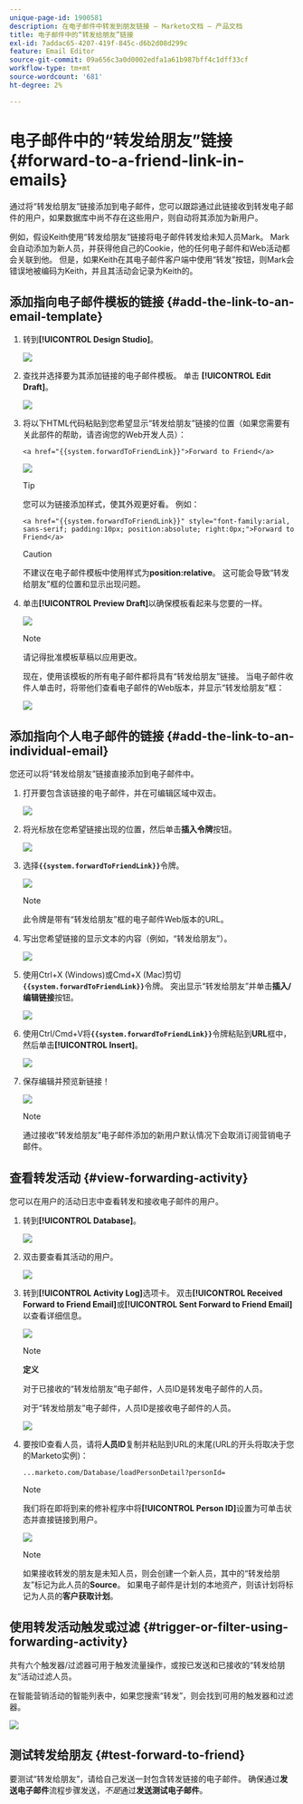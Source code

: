 ```yaml
---
unique-page-id: 1900581
description: 在电子邮件中转发到朋友链接 — Marketo文档 — 产品文档
title: 电子邮件中的“转发给朋友”链接
exl-id: 7addac65-4207-419f-845c-d6b2d08d299c
feature: Email Editor
source-git-commit: 09a656c3a0d0002edfa1a61b987bff4c1dff33cf
workflow-type: tm+mt
source-wordcount: '681'
ht-degree: 2%

---
```


# 电子邮件中的“转发给朋友”链接 {#forward-to-a-friend-link-in-emails}

通过将“转发给朋友”链接添加到电子邮件，您可以跟踪通过此链接收到转发电子邮件的用户，如果数据库中尚不存在这些用户，则自动将其添加为新用户。

例如，假设Keith使用“转发给朋友”链接将电子邮件转发给未知人员Mark。 Mark会自动添加为新人员，并获得他自己的Cookie，他的任何电子邮件和Web活动都会关联到他。 但是，如果Keith在其电子邮件客户端中使用“转发”按钮，则Mark会错误地被编码为Keith，并且其活动会记录为Keith的。

## 添加指向电子邮件模板的链接 {#add-the-link-to-an-email-template}

1. 转到&#x200B;**[!UICONTROL Design Studio]**。

   ![](assets/one-8.png)

1. 查找并选择要为其添加链接的电子邮件模板。 单击 **[!UICONTROL Edit Draft]**。

   ![](assets/two-7.png)

1. 将以下HTML代码粘贴到您希望显示“转发给朋友”链接的位置（如果您需要有关此部件的帮助，请咨询您的Web开发人员）：

   `<a href="{{system.forwardToFriendLink}}">Forward to Friend</a>`

   ![](assets/three-7.png)

   >[!TIP]
   >
   >
   >您可以为链接添加样式，使其外观更好看。 例如：
   >
   >`<a href="{{system.forwardToFriendLink}}" style="font-family:arial, sans-serif; padding:10px; position:absolute; right:0px;">Forward to Friend</a>`

   >[!CAUTION]
   >
   >不建议在电子邮件模板中使用样式为&#x200B;**position:relative**。 这可能会导致“转发给朋友”框的位置和显示出现问题。

1. 单击&#x200B;**[!UICONTROL Preview Draft]**&#x200B;以确保模板看起来与您要的一样。

   ![](assets/four-5.png)

   >[!NOTE]
   >
   >请记得批准模板草稿以应用更改。

   现在，使用该模板的所有电子邮件都将具有“转发给朋友”链接。 当电子邮件收件人单击时，将带他们查看电子邮件的Web版本，并显示“转发给朋友”框：

   ![](assets/f2afbox.png)

## 添加指向个人电子邮件的链接 {#add-the-link-to-an-individual-email}

您还可以将“转发给朋友”链接直接添加到电子邮件中。

1. 打开要包含该链接的电子邮件，并在可编辑区域中双击。

   ![](assets/five-4.png)

1. 将光标放在您希望链接出现的位置，然后单击&#x200B;**插入令牌**&#x200B;按钮。

   ![](assets/six-2.png)

1. 选择&#x200B;**`{{system.forwardToFriendLink}}`**&#x200B;令牌。

   ![](assets/seven-1.png)

   >[!NOTE]
   >
   >此令牌是带有“转发给朋友”框的电子邮件Web版本的URL。

1. 写出您希望链接的显示文本的内容（例如，“转发给朋友”）。

   ![](assets/seven-1.png)

1. 使用Ctrl+X (Windows)或Cmd+X (Mac)剪切&#x200B;**`{{system.forwardToFriendLink}}`**&#x200B;令牌。 突出显示“转发给朋友”并单击&#x200B;**插入/编辑链接**&#x200B;按钮。

   ![](assets/eight-1.png)

1. 使用Ctrl/Cmd+V将&#x200B;**`{{system.forwardToFriendLink}}`**&#x200B;令牌粘贴到&#x200B;**URL**&#x200B;框中，然后单击&#x200B;**[!UICONTROL Insert]**。

   ![](assets/nine.png)

1. 保存编辑并预览新链接！

   ![](assets/ten-1.png)

   >[!NOTE]
   >
   >通过接收“转发给朋友”电子邮件添加的新用户默认情况下会取消订阅营销电子邮件。

## 查看转发活动 {#view-forwarding-activity}

您可以在用户的活动日志中查看转发和接收电子邮件的用户。

1. 转到&#x200B;**[!UICONTROL Database]**。

   ![](assets/db.png)

1. 双击要查看其活动的用户。

   ![](assets/fourteen.png)

1. 转到&#x200B;**[!UICONTROL Activity Log]**&#x200B;选项卡。 双击&#x200B;**[!UICONTROL Received Forward to Friend Email]**&#x200B;或&#x200B;**[!UICONTROL Sent Forward to Friend Email]**&#x200B;以查看详细信息。

   ![](assets/fifteen.png)

   >[!NOTE]
   >
   >**定义**
   >
   >对于已接收的“转发给朋友”电子邮件，人员ID是转发电子邮件的人员。
   >
   >对于“转发给朋友”电子邮件，人员ID是接收电子邮件的人员。

   ![](assets/sixteen.png)

1. 要按ID查看人员，请将&#x200B;**人员ID**&#x200B;复制并粘贴到URL的末尾(URL的开头将取决于您的Marketo实例)：

   `...marketo.com/Database/loadPersonDetail?personId=`

   >[!NOTE]
   >
   >我们将在即将到来的修补程序中将&#x200B;**[!UICONTROL Person ID]**&#x200B;设置为可单击状态并直接链接到用户。

   ![](assets/seventeen.png)

   >[!NOTE]
   >
   >如果接收转发的朋友是未知人员，则会创建一个新人员，其中的“转发给朋友”标记为此人员的&#x200B;**Source**。
   >如果电子邮件是计划的本地资产，则该计划将标记为人员的&#x200B;**客户获取计划**。

## 使用转发活动触发或过滤 {#trigger-or-filter-using-forwarding-activity}

共有六个触发器/过滤器可用于触发流量操作，或按已发送和已接收的“转发给朋友”活动过滤人员。

在智能营销活动的智能列表中，如果您搜索“转发”，则会找到可用的触发器和过滤器。

![](assets/nineteen.png)

## 测试转发给朋友 {#test-forward-to-friend}

要测试“转发给朋友”，请给自己发送一封包含转发链接的电子邮件。 确保通过&#x200B;**发送电子邮件**&#x200B;流程步骤发送，*不是*&#x200B;通过&#x200B;**发送测试电子邮件**。
